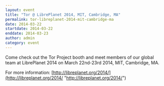 ```yaml
---
layout: event
title: "Tor @ LibrePlanet 2014, MIT, Cambridge, MA"
permalink: tor-libreplanet-2014-mit-cambridge-ma
date: 2014-03-22
startdate: 2014-03-22
enddate: 2014-03-23
author: admin
category: event
---
```


Come check out the Tor Project booth and meet members of our global team at LibrePlanet 2014 on March 22nd-23rd 2014, MIT, Cambridge, MA.

For more information: [http://libreplanet.org/2014/](http://libreplanet.org/2014/ "http://libreplanet.org/2014/")

